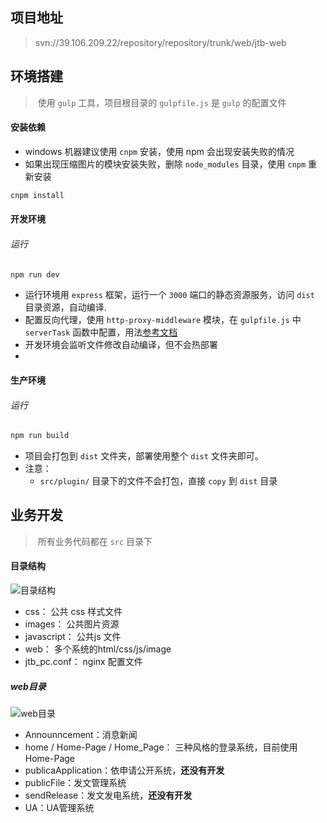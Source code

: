 ## 项目地址

> svn://39.106.209.22/repository/repository/trunk/web/jtb-web

## 环境搭建

> ​	使用 `gulp` 工具，项目根目录的 `gulpfile.js` 是 `gulp` 的配置文件

#### 安装依赖

- windows 机器建议使用 `cnpm` 安装，使用 npm 会出现安装失败的情况
- 如果出现压缩图片的模块安装失败，删除 `node_modules` 目录，使用 `cnpm` 重新安装

```bash
cnpm install 
```

#### 开发环境

###### 运行

```bash
npm run dev	
```

-  运行环境用 `express` 框架，运行一个 `3000` 端口的静态资源服务，访问 `dist` 目录资源，自动编译.
- 配置反向代理，使用 `http-proxy-middleware` 模块，在 `gulpfile.js` 中 `serverTask` 函数中配置，用法[参考文档](https://www.npmjs.com/package/http-proxy-middleware)
- 开发环境会监听文件修改自动编译，但不会热部署
- 

#### 生产环境

###### 运行

```bash
npm run build	
```

- 项目会打包到 `dist` 文件夹，部署使用整个 `dist` 文件夹即可。
- 注意：
    - `src/plugin/` 目录下的文件不会打包，直接 `copy` 到 `dist` 目录

## 业务开发

> ​	所有业务代码都在 `src` 目录下

#### 目录结构

![目录结构](https://raw.githubusercontent.com/wukang0718/mdImage/master/images/202008/25/105101-971246.png?token=AKCNZHYTQDOSVI2DIHMD6RS7IR6NE)

- css： 公共 css 样式文件
- images： 公共图片资源
- javascript： 公共js 文件
- web： 多个系统的html/css/js/image
- jtb_pc.conf： nginx 配置文件

##### web目录

![web目录](https://raw.githubusercontent.com/wukang0718/mdImage/master/images/202008/25/105410-985202.png?token=AKCNZH445NKHFMZRG4AXQPS7IR6Y6)

- Announncement：消息新闻
- home / Home-Page / Home_Page： 三种风格的登录系统，目前使用 Home-Page 
- publicaApplication：依申请公开系统，**还没有开发**
- publicFile：发文管理系统
- sendRelease：发文发电系统，**还没有开发**
- UA：UA管理系统

